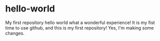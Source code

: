 # hello-world
My  first repository hello world 
what a wonderful experience! It is my fist time to use github, and this is my first repository!
Yes, I'm making some changes.
